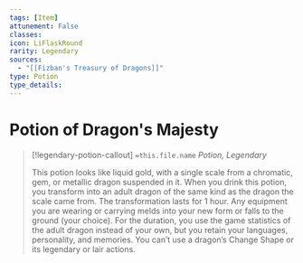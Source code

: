 ```yaml
---
tags: [Item]
attunement: False
classes: 
icon: LiFlaskRound
rarity: Legendary
sources:
  - "[[Fizban's Treasury of Dragons]]"
type: Potion
type_details: 
---
```

# Potion of Dragon's Majesty
>[!legendary-potion-callout] `=this.file.name`
>*Potion, Legendary*
>
>This potion looks like liquid gold, with a single scale from a chromatic, gem, or metallic dragon suspended in it. When you drink this potion, you transform into an adult dragon of the same kind as the dragon the scale came from. The transformation lasts for 1 hour. Any equipment you are wearing or carrying melds into your new form or falls to the ground (your choice). For the duration, you use the game statistics of the adult dragon instead of your own, but you retain your languages, personality, and memories. You can’t use a dragon’s Change Shape or its legendary or lair actions.
>
>
